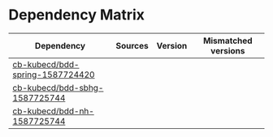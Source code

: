 # Dependency Matrix

Dependency | Sources | Version | Mismatched versions
---------- | ------- | ------- | -------------------
[cb-kubecd/bdd-spring-1587724420](https://github.com/cb-kubecd/bdd-spring-1587724420.git) |  | []() | 
[cb-kubecd/bdd-sbhg-1587725744](https://github.com/cb-kubecd/bdd-sbhg-1587725744.git) |  | []() | 
[cb-kubecd/bdd-nh-1587725744](https://github.com/cb-kubecd/bdd-nh-1587725744.git) |  | []() | 
